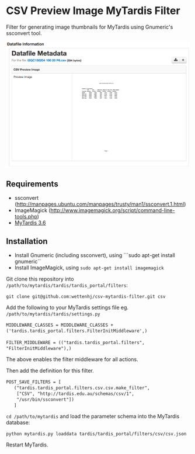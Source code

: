 CSV Preview Image MyTardis Filter
=================================

Filter for generating image thumbnails for MyTardis using Gnumeric's ssconvert tool.

![Screenshot](images/csv_preview_image.png)

## Requirements
 - ssconvert (http://manpages.ubuntu.com/manpages/trusty/man1/ssconvert.1.html)
 - ImageMagick (http://www.imagemagick.org/script/command-line-tools.php)
 - [MyTardis 3.6](https://github.com/mytardis/mytardis/branches/3.6)

## Installation

 - Install Gnumeric (including ssconvert), using ```sudo apt-get install gnumeric``
 - Install ImageMagick, using ```sudo apt-get install imagemagick```

Git clone this repository into `/path/to/mytardis/tardis/tardis_portal/filters`:
    
    git clone git@github.com:wettenhj/csv-mytardis-filter.git csv

Add the following to your MyTardis settings file eg. `/path/to/mytardis/tardis/settings.py`

```
MIDDLEWARE_CLASSES = MIDDLEWARE_CLASSES + ('tardis.tardis_portal.filters.FilterInitMiddleware',)

FILTER_MIDDLEWARE = (("tardis.tardis_portal.filters", "FilterInitMiddleware"),)
```

The above enables the filter middleware for all actions.

Then add the definition for this filter.

```
POST_SAVE_FILTERS = [
   ("tardis.tardis_portal.filters.csv.csv.make_filter",
    ["CSV", "http://tardis.edu.au/schemas/csv/1",
    "/usr/bin/ssconvert"])
   ]
```
`cd /path/to/mytardis` and load the parameter schema into the MyTardis database:

```
python mytardis.py loaddata tardis/tardis_portal/filters/csv/csv.json
```

Restart MyTardis.
